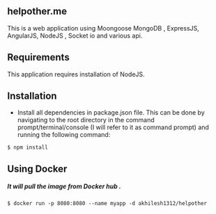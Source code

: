 

## helpother.me

This is a web application  using Moongoose MongoDB , ExpressJS, AngularJS, NodeJS , Socket io and various api.


## Requirements

This application requires installation of NodeJS.


## Installation

- Install all dependencies in package.json file. This can be done by navigating to the root directory in the command prompt/terminal/console (I will refer to it as command prompt) and running the following command:

```
$ npm install
```
##  Using Docker 

##### It will pull the image from Docker hub .
```
$ docker run -p 8080:8080 --name myapp -d akhilesh1312/helpother
```

